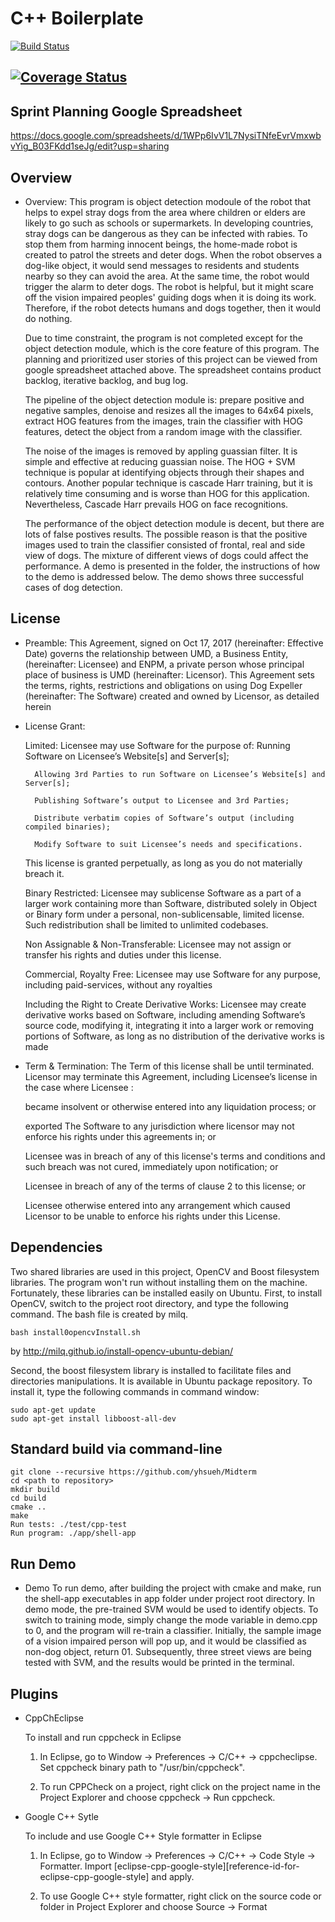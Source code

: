 # C++ Boilerplate
[![Build Status](https://travis-ci.org/yhsueh/Midterm.svg?branch=master)](https://travis-ci.org/yhsueh/Midterm)

[![Coverage Status](https://coveralls.io/repos/github/yhsueh/Midterm/badge.svg?branch=master)](https://coveralls.io/github/yhsueh/Midterm?branch=master)
---

## Sprint Planning Google Spreadsheet
https://docs.google.com/spreadsheets/d/1WPp6IvV1L7NysiTNfeEvrVmxwbvYig_B03FKdd1seJg/edit?usp=sharing

## Overview

- Overview:
   This program is object detection modoule of the robot that helps to expel stray dogs from the area where children or elders are likely to go such as schools or supermarkets. In developing countries, stray dogs can be dangerous as they can be infected with rabies. To stop them from harming innocent beings, the home-made robot is created to patrol the streets and deter dogs. When the robot observes a dog-like object, it would send messages to residents and students nearby so they can avoid the area. At the same time, the robot would trigger the alarm to deter dogs. The robot is helpful, but it might scare off the vision impaired peoples' guiding dogs when it is doing its work. Therefore, if the robot detects humans and dogs together, then it would do nothing.

   Due to time constraint, the program is not completed except for the object detection module, which is the core feature of this program. The planning and prioritized user stories of this project can be viewed from google spreadsheet attached above. The spreadsheet contains product backlog, iterative backlog, and bug log.

   The pipeline of the object detection module is: prepare positive and negative samples, denoise and resizes all the images to 64x64 pixels, extract HOG features from the images, train the classifier with HOG features, detect the object from a random image with the classifier.

   The noise of the images is removed by appling guassian filter. It is simple and effective at reducing guassian noise. The HOG + SVM technique is popular at identifying objects through their shapes and contours. Another popular technique is cascade Harr training, but it is relatively time consuming and is worse than HOG for this application. Nevertheless, Cascade Harr prevails HOG on face recognitions. 

   The performance of the object detection module is decent, but there are lots of false postives results. The possible reason is that the positive images used to train the classifier consisted of frontal, real and side view of dogs. The mixture of different views of dogs could affect the performance. A demo is presented in the folder, the instructions of how to the demo is addressed below. The demo shows three successful cases of dog detection. 

## License

- Preamble: 
    This Agreement, signed on Oct 17, 2017 (hereinafter: Effective Date) governs the relationship between UMD, a Business Entity, (hereinafter: Licensee) and ENPM, a private person whose principal place of business is UMD (hereinafter: Licensor). This Agreement sets the terms, rights, restrictions and obligations on using Dog Expeller (hereinafter: The Software) created and owned by Licensor, as detailed herein

- License Grant:    

    Limited: Licensee may use Software for the purpose of:
        Running Software on Licensee’s Website[s] and Server[s];

        Allowing 3rd Parties to run Software on Licensee’s Website[s] and Server[s];

        Publishing Software’s output to Licensee and 3rd Parties;

        Distribute verbatim copies of Software’s output (including compiled binaries);

        Modify Software to suit Licensee’s needs and specifications.

    This license is granted perpetually, as long as you do not materially breach it.

    Binary Restricted: Licensee may sublicense Software as a part of a larger work containing more than Software, distributed solely in Object or Binary form under a personal, non-sublicensable, limited license. Such redistribution shall be limited to unlimited codebases.

    Non Assignable & Non-Transferable: Licensee may not assign or transfer his rights and duties under this license.

    Commercial, Royalty Free: Licensee may use Software for any purpose, including paid-services, without any royalties

    Including the Right to Create Derivative Works: Licensee may create derivative works based on Software, including amending Software’s source code, modifying it, integrating it into a larger work or removing portions of Software, as long as no distribution of the derivative works is made 

- Term & Termination: 
    The Term of this license shall be until terminated. Licensor may terminate this Agreement, including Licensee’s license in the case where Licensee :

    became insolvent or otherwise entered into any liquidation process; or

    exported The Software to any jurisdiction where licensor may not enforce his rights under this agreements in; or

    Licensee was in breach of any of this license's terms and conditions and such breach was not cured, immediately upon notification; or

    Licensee in breach of any of the terms of clause 2 to this license; or

    Licensee otherwise entered into any arrangement which caused Licensor to be unable to enforce his rights under this License.

## Dependencies
Two shared libraries are used in this project, OpenCV and Boost filesystem libraries. The program won't run without installing them on the machine. Fortunately, these libraries can be installed easily on Ubuntu. First, to install OpenCV, switch to the project root directory, and type the following command. The bash file is created by milq.

```
bash install0opencvInstall.sh
```
by http://milq.github.io/install-opencv-ubuntu-debian/

Second, the boost filesystem library is installed to facilitate files and directories manipulations. It is available in Ubuntu package repository. To install it, type the following commands in command window:

```
sudo apt-get update
sudo apt-get install libboost-all-dev
```


## Standard build via command-line
```
git clone --recursive https://github.com/yhsueh/Midterm
cd <path to repository>
mkdir build
cd build
cmake ..
make
Run tests: ./test/cpp-test
Run program: ./app/shell-app
```

## Run Demo

- Demo 
    To run demo, after building the project with cmake and make, run the shell-app executables in app folder under project root directory. 
    In demo mode, the pre-trained SVM would be used to identify objects. To switch to training mode, simply change the mode variable in demo.cpp to 0, and the program will re-train a classifier.
    Initially, the sample image of a vision impaired person will pop up, and it would be classified as non-dog object, return 01. Subsequently, three street views are being tested with SVM, and the results would be printed in the terminal.

## Plugins

- CppChEclipse

    To install and run cppcheck in Eclipse

    1. In Eclipse, go to Window -> Preferences -> C/C++ -> cppcheclipse.
    Set cppcheck binary path to "/usr/bin/cppcheck".

    2. To run CPPCheck on a project, right click on the project name in the Project Explorer 
    and choose cppcheck -> Run cppcheck.


- Google C++ Sytle

    To include and use Google C++ Style formatter in Eclipse

    1. In Eclipse, go to Window -> Preferences -> C/C++ -> Code Style -> Formatter. 
    Import [eclipse-cpp-google-style][reference-id-for-eclipse-cpp-google-style] and apply.

    2. To use Google C++ style formatter, right click on the source code or folder in 
    Project Explorer and choose Source -> Format
